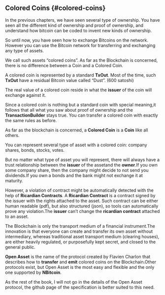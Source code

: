 ## Colored Coins {#colored-coins}

In the previous chapters, we have seen several type of ownership. You have seen all the different kind of ownership and proof of ownership, and understand how bitcoin can be coded to invent new kinds of ownership.

So until now, you have seen how to exchange Bitcoins on the network. However you can use the Bitcoin network for transferring and exchanging any type of assets.

We call such assets “colored coins”. As far as the Blockchain is concerned, there is no difference between a Coin and a Colored Coin.

A colored coin is represented by a standard **TxOut**. Most of the time, such **TxOut** have a residual Bitcoin value called “Dust”. (600 satoshi)

The real value of a colored coin reside in what the **issuer** of the coin will exchange against it.

Since a colored coin is nothing but a standard coin with special meaning,it follows that all what you saw about proof of ownership and the **TransactionBuilder** stays true. You can transfer a colored coin with exactly the same rules as before.

As far as the blockchain is concerned, a **Colored Coin** is a **Coin** like all others.

You can represent several type of asset with a colored coin: company shares, bonds, stocks, votes.

But no matter what type of asset you will represent, there will always have a trust relationship between the **issuer** of the assetand the **owner**.If you own some company share, then the company might decide to not send you dividends.If you own a bonds and the bank might not exchange it at maturity.

However, a violation of contract might be automatically detected with the help of **Ricardian Contracts**. A **Ricardian Contract** is a contract signed by the issuer with the rights attached to the asset. Such contract can be either human readable (pdf), but also structured (json), so tools can automatically prove any violation.The **issuer** can’t change the **ricardian contract** attached to an asset.

The Blockchain is only the transport medium of a financial instrument.The innovation is that everyone can create and transfer its own asset without intermediary, whereas traditional asset transport medium (clearing houses), are either heavily regulated, or purposefully kept secret, and closed to the general public.

**Open Asset** is the name of the protocol created by Flavien Charlon that describes how to **transfer** and **emit** colored coins on the Blockchain.Other protocols exist, but Open Asset is the most easy and flexible and the only one supported by **NBitcoin**.

As the rest of the book, I will not go in the details of the Open Asset protocol, the github page of the specification is better suited to this need.